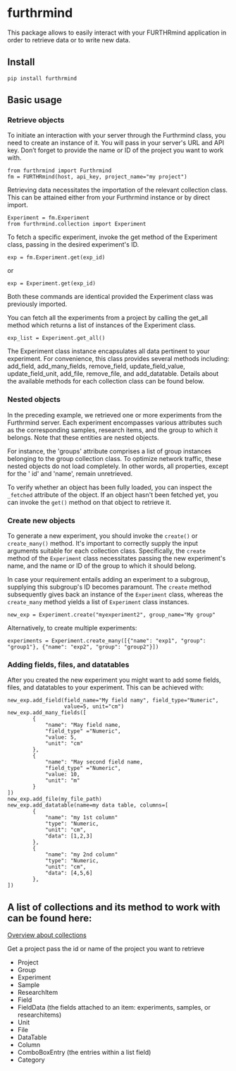 # furthrmind

This package allows to easily interact with your FURTHRmind application in order to
retrieve data or to write new data.

## Install

```
pip install furthrmind
```

## Basic usage

### Retrieve objects

To initiate an interaction with your server through the Furthrmind class, you need to create an instance of it. You will
pass in your server's URL and API key. Don’t forget to provide the name or ID of the project you want to work with.

```
from furthrmind import Furthrmind
fm = FURTHRmind(host, api_key, project_name="my project")
```

Retrieving data necessitates the importation of the relevant collection class. This can be attained either from your
Furthrmind instance or by direct import.

```
Experiment = fm.Experiment
from furthrmind.collection import Experiment
```

To fetch a specific experiment, invoke the get method of the Experiment class, passing in the desired experiment's ID.

```
exp = fm.Experiment.get(exp_id)
```

or

```
exp = Experiment.get(exp_id)
```

Both these commands are identical provided the Experiment class was previously imported.

You can fetch all the experiments from a project by calling the get_all method which returns a list of instances of the
Experiment class.

```
exp_list = Experiment.get_all()
```

The Experiment class instance encapsulates all data pertinent to your experiment. For convenience, this class provides
several methods including: add_field, add_many_fields, remove_field, update_field_value, update_field_unit, add_file,
remove_file, and add_datatable. Details about the available methods for each collection class can be found below.

### Nested objects

In the preceding example, we retrieved one or more experiments from the Furthrmind server. Each experiment encompasses
various attributes such as the corresponding samples, research items, and the group to which it belongs. Note that these
entities are nested objects.

For instance, the 'groups' attribute comprises a list of group instances belonging to the group collection class. To
optimize network traffic, these nested objects do not load completely. In other words, all properties, except for the '
id' and 'name', remain unretrieved.

To verify whether an object has been fully loaded, you can inspect the `_fetched` attribute of the object. If an object
hasn't been fetched yet, you can invoke the `get()` method on that object to retrieve it.

### Create new objects

To generate a new experiment, you should invoke the `create()` or `create_many()` method. It's important to correctly
supply the input arguments suitable for each collection class. Specifically, the `create` method of the `Experiment`
class necessitates passing the new experiment's name, and the name or ID of the group to which it should belong.

In case your requirement entails adding an experiment to a subgroup, supplying this subgroup's ID becomes paramount.
The `create` method subsequently gives back an instance of the `Experiment` class, whereas the `create_many` method
yields a list of `Experiment` class instances.

```
new_exp = Experiment.create("myexperiment2", group_name="My group"
```

Alternatively, to create multiple experiments:

```
experiments = Experiment.create_many([{"name": "exp1", "group": "group1"}, {"name": "exp2", "group": "group2"}])

```

### Adding fields, files, and datatables

After you created the new experiment you might want to add some fields, files, and datatables to your
experiment. This can be achieved with:
```
new_exp.add_field(field_name="My field namy", field_type="Numeric",
                  value=5, unit="cm")
new_exp.add_many_fields([
        {
            "name": "May field name,
            "field_type" ="Numeric",
            "value: 5, 
            "unit": "cm"
        },
        {
            "name": "May second field name,
            "field_type" ="Numeric",
            "value: 10, 
            "unit": "m"
        }
])
new_exp.add_file(my_file_path)
new_exp.add_datatable(name=my data table, columns=[
        {
            "name": "my 1st column"
            "type": "Numeric,
            "unit": "cm",
            "data": [1,2,3]
        },
        {
            "name": "my 2nd column"
            "type": "Numeric,
            "unit": "cm",
            "data": [4,5,6]
        },
])
```

## A list of collections and its method to work with can be found here:
[Overview about collections](docs/overview.md)

    

Get a project
pass the id or name of the project you want to retrieve

- Project
- Group
- Experiment
- Sample
- ResearchItem
- Field
- FieldData (the fields attached to an item: experiments, samples, or researchitems)
- Unit
- File
- DataTable
- Column
- ComboBoxEntry (the entries within a list field)
- Category 